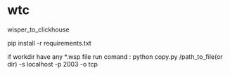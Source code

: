 # wtc
wisper_to_clickhouse

pip install -r requirements.txt

if workdir have any *.wsp file
run comand : python copy.py /path_to_file(or dir) -s localhost -p 2003 -o tcp 
